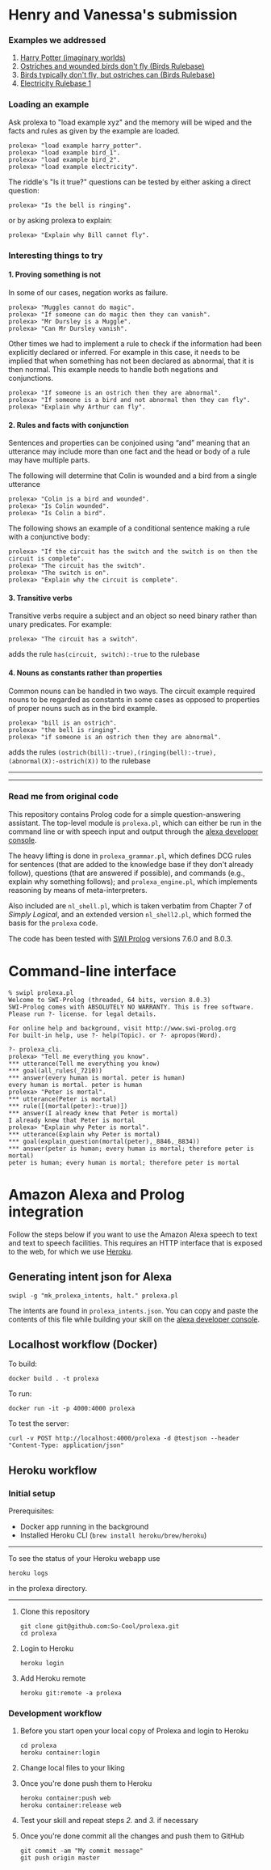 # Henry and Vanessa's submission #

### Examples we addressed

1. [Harry Potter (imaginary worlds)](https://rule-reasoning.apps.allenai.org/?p=Harry%20can%20do%20magic.%20%0AMuggles%20cannot%20do%20magic.%20%0AIf%20a%20person%20can%20do%20magic%20then%20they%20can%20vanish.%20%0AMr%20Dursley%20is%20a%20Muggle.&q=Harry%20can%20vanish.%20%0AMr%20Dursley%20can%20vanish)
2. [Ostriches and wounded birds don't fly (Birds Rulebase)](https://rule-reasoning.apps.allenai.org/?p=Arthur%20is%20a%20bird.%20%0AArthur%20is%20not%20wounded.%20%0ABill%20is%20an%20ostrich.%20%0AColin%20is%20a%20bird.%20%0AColin%20is%20wounded.%20%0ADave%20is%20not%20an%20ostrich.%20%0ADave%20is%20wounded.%20%0AIf%20someone%20is%20an%20ostrich%20then%20they%20are%20a%20bird.%20%0AIf%20someone%20is%20an%20ostrich%20then%20they%20are%20abnormal.%20%0AIf%20someone%20is%20an%20ostrich%20then%20they%20cannot%20fly.%20%0AIf%20someone%20is%20a%20bird%20and%20wounded%20then%20they%20are%20abnormal.%20%0AIf%20someone%20is%20wounded%20then%20they%20cannot%20fly.%20%0AIf%20someone%20is%20a%20bird%20and%20not%20abnormal%20then%20they%20can%20fly.&q=Arthur%20can%20fly.%20%0ABill%20can%20fly.%20%0AColin%20can%20fly.%20%0ADave%20can%20fly.)
3. [Birds typically don't fly, but ostriches can (Birds Rulebase)](https://rule-reasoning.apps.allenai.org/?p=If%20someone%20is%20an%20ostrich%20then%20they%20can%20fly.%20%0AIf%20someone%20is%20an%20ostrich%20then%20they%20are%20a%20bird.%20%0AIf%20someone%20is%20a%20bird%20and%20not%20abnormal%20then%20they%20cannot%20fly.%20%0AIf%20someone%20can%20fly%20then%20they%20are%20abnormal.%20%0AArthur%20is%20a%20bird.%20%0ABill%20is%20an%20ostrich.&q=Arthur%20can%20fly.%20%0ABill%20can%20fly)
4. [Electricity Rulebase 1](https://rule-reasoning.apps.allenai.org/?p=The%20circuit%20has%20a%20switch.%20%0AThe%20circuit%20has%20a%20bell.%20%0AThe%20switch%20is%20on.%20%0AIf%20the%20circuit%20has%20the%20switch%20and%20the%20switch%20is%20on%20then%20the%20circuit%20is%20complete.%20%0AIf%20the%20circuit%20does%20not%20have%20the%20switch%20then%20the%20circuit%20is%20complete.%20%0AIf%20the%20circuit%20is%20complete%20and%20the%20circuit%20has%20the%20light%20bulb%20then%20the%20light%20bulb%20is%20glowing.%20%0AIf%20the%20circuit%20is%20complete%20and%20the%20circuit%20has%20the%20bell%20then%20the%20bell%20is%20ringing.%20%0AIf%20the%20circuit%20is%20complete%20and%20the%20circuit%20has%20the%20radio%20then%20the%20radio%20is%20playing.&q=The%20bell%20is%20ringing.%20%0AThe%20light%20bulb%20is%20glowing.%20%0AThe%20radio%20is%20playing)


### Loading an example

Ask prolexa to "load example xyz" and the memory will be wiped and the facts and rules as given by the example are loaded.

```
prolexa> "load example harry_potter".
prolexa> "load example bird_1".
prolexa> "load example bird_2".
prolexa> "load example electricity".

```

The riddle's "Is it true?" questions can be tested by either asking a direct question:
```
prolexa> "Is the bell is ringing".
```
or by asking prolexa to explain:
```
prolexa> "Explain why Bill cannot fly".
```

### Interesting things to try


#### 1. Proving something is not

In some of our cases, negation works as failure.

```
prolexa> "Muggles cannot do magic".
prolexa> "If someone can do magic then they can vanish".
prolexa> "Mr Dursley is a Muggle".
prolexa> "Can Mr Dursley vanish".
```

Other times we had to implement a rule to check if the information had been explicitly declared or inferred. For example in this case, it needs to be implied that when something has not been declared as abnormal, that it is then normal. This example needs to handle both negations and conjunctions. 

```
prolexa> "If someone is an ostrich then they are abnormal".
prolexa> "If someone is a bird and not abnormal then they can fly".
prolexa> "Explain why Arthur can fly".
```

#### 2. Rules and facts with conjunction

Sentences and properties can be conjoined using “and” meaning that an utterance may include more than one fact and the head or body of a rule may have multiple parts.

The following will determine that Colin is wounded and a bird from a single utterance
```
prolexa> "Colin is a bird and wounded".
prolexa> "Is Colin wounded".
prolexa> "Is Colin a bird".
```

The following shows an example of a conditional sentence making a rule with a conjunctive body:
```
prolexa> "If the circuit has the switch and the switch is on then the circuit is complete".
prolexa> "The circuit has the switch".
prolexa> "The switch is on".
prolexa> "Explain why the circuit is complete".
```

#### 3. Transitive verbs

Transitive verbs require a subject and an object so need binary rather than unary predicates. For example:
```
prolexa> "The circuit has a switch".
```
adds the rule `has(circuit, switch):-true` to the rulebase

#### 4. Nouns as constants rather than properties

Common nouns can be handled in two ways. The circuit example required nouns to be regarded as constants in some cases as opposed to properties of proper nouns such as in the bird example.

```
prolexa> "bill is an ostrich".
prolexa> "the bell is ringing".
prolexa> "if someone is an ostrich then they are abnormal".
```
adds the rules `(ostrich(bill):-true),(ringing(bell):-true),(abnormal(X):-ostrich(X))` to the rulebase



---
---


### Read me from original code


This repository contains Prolog code for a simple question-answering assistant. The top-level module is `prolexa.pl`, which can either be run in the command line or with speech input and output through the
[alexa developer console](https://developer.amazon.com/alexa/console/ask).

The heavy lifting is done in
`prolexa_grammar.pl`, which defines DCG rules for
sentences (that are added to the knowledge base if they don't already follow),
questions (that are answered if possible), and
commands (e.g., explain why something follows); and
`prolexa_engine.pl`, which implements reasoning by means of meta-interpreters.

Also included are `nl_shell.pl`, which is taken verbatim from Chapter 7 of *Simply Logical*,
and an extended version `nl_shell2.pl`, which formed the basis for the `prolexa` code.

The code has been tested with [SWI Prolog](https://www.swi-prolog.org) versions 7.6.0 and 8.0.3.

# Command-line interface #

```
% swipl prolexa.pl
Welcome to SWI-Prolog (threaded, 64 bits, version 8.0.3)
SWI-Prolog comes with ABSOLUTELY NO WARRANTY. This is free software.
Please run ?- license. for legal details.

For online help and background, visit http://www.swi-prolog.org
For built-in help, use ?- help(Topic). or ?- apropos(Word).

?- prolexa_cli.
prolexa> "Tell me everything you know".
*** utterance(Tell me everything you know)
*** goal(all_rules(_7210))
*** answer(every human is mortal. peter is human)
every human is mortal. peter is human
prolexa> "Peter is mortal".
*** utterance(Peter is mortal)
*** rule([(mortal(peter):-true)])
*** answer(I already knew that Peter is mortal)
I already knew that Peter is mortal
prolexa> "Explain why Peter is mortal".
*** utterance(Explain why Peter is mortal)
*** goal(explain_question(mortal(peter),_8846,_8834))
*** answer(peter is human; every human is mortal; therefore peter is mortal)
peter is human; every human is mortal; therefore peter is mortal
```


# Amazon Alexa and Prolog integration #

Follow the steps below if you want to use the Amazon Alexa speech to text and text to speech facilities.
This requires an HTTP interface that is exposed to the web, for which we use
[Heroku](http://heroku.com).

## Generating intent json for Alexa ##
```
swipl -g "mk_prolexa_intents, halt." prolexa.pl
```
The intents are found in `prolexa_intents.json`. You can copy and paste the contents of this file while building your skill on the
[alexa developer console](https://developer.amazon.com/alexa/console/ask).


## Localhost workflow (Docker) ##
To build:
```
docker build . -t prolexa
```

To run:
```
docker run -it -p 4000:4000 prolexa
```

To test the server:
```
curl -v POST http://localhost:4000/prolexa -d @testjson --header "Content-Type: application/json"
```

## Heroku workflow ##
### Initial setup ###
Prerequisites:

- Docker app running in the background
- Installed Heroku CLI (`brew install heroku/brew/heroku`)

---

To see the status of your Heroku webapp use
```
heroku logs
```

in the prolexa directory.

---

1. Clone this repository
    ```
    git clone git@github.com:So-Cool/prolexa.git
    cd prolexa
    ```

2. Login to Heroku
    ```
    heroku login
    ```

3. Add Heroku remote
    ```
    heroku git:remote -a prolexa
    ```

### Development workflow ###
1. Before you start open your local copy of Prolexa and login to Heroku
    ```
    cd prolexa
    heroku container:login
    ```

2. Change local files to your liking
3. Once you're done push them to Heroku
    ```
    heroku container:push web
    heroku container:release web
    ```

4. Test your skill and repeat steps *2.* and *3.* if necessary
5. Once you're done commit all the changes and push them to GitHub
    ```
    git commit -am "My commit message"
    git push origin master
    ```

